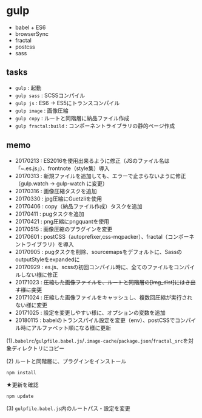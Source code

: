 # gulp

- babel + ES6
- browserSync
- fractal
- postcss
- sass


## tasks

- `gulp` : 起動
- `gulp sass` : SCSSコンパイル
- `gulp js` : ES6 → ES5にトランスコンパイル
- `gulp image` : 画像圧縮
- `gulp copy` : ルートと同階層に納品ファイル作成
- `gulp fractal:build` : コンポーネントライブラリの静的ページ作成


## memo

- 20170213 : ES2016を使用出来るように修正（JSのファイル名は「~.es.js」）、frontnote（style集）導入
- 20170313 : 新規ファイルを追加しても、エラーで止まらないように修正（gulp.watch → gulp-watch に変更）
- 20170316 : 画像圧縮タスクを追加
- 20170330 : jpg圧縮にGuetzliを使用
- 20170406 : copy（納品ファイル作成）タスクを追加
- 20170411 : pugタスクを追加
- 20170421 : png圧縮にpngquantを使用
- 20170515 : 画像圧縮のプラグインを変更
- 20170601 : postCSS（autoprefixer,css-mqpacker）、fractal（コンポーネントライブラリ）を導入
- 20170905 : pugタスクを削除、sourcemapsをデフォルトに、SassのoutputStyleをexpandedに
- 20170929 : es.js、scssの初回コンパイル時に、全てのファイルをコンパイルしない様に修正
- 20171023 : ~~圧縮した画像ファイルを、ルートと同階層の[img_dist]にはき出す様に変更~~
- 20171024 : 圧縮した画像ファイルをキャッシュし、複数回圧縮が実行されない様に変更
- 20171025 : 設定を変更しやすい様に、オプションの変数を追加
- 20180115 : babelのトランスパイル設定を変更（env）、postCSSでコンパイル時にアルファベット順になる様に更新

(1)`.babelrc`/`gulpfile.babel.js`/`.image-cache`/`package.json`/`fractal_src`を対象ディレクトリにコピー

(2) ルートと同階層に、プラグインをインストール
```
npm install
```

★更新を確認
```
npm update
```

(3) `gulpfile.babel.js`内のルートパス・設定を変更

